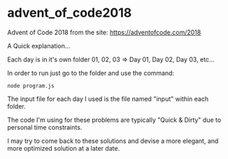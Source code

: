 # advent_of_code2018
Advent of Code 2018 from the site: https://adventofcode.com/2018

A Quick explanation...

Each day is in it's own folder 01, 02, 03 => Day 01, Day 02, Day 03, etc...

In order to run just go to the folder and use the command:
```console
node program.js
```
The input file for each day I used is the file named "input" within each folder.

The code I'm using for these problems are typically "Quick & Dirty" due to personal time constraints.

I may try to come back to these solutions and devise a more elegant, and more optimized solution at a later date.